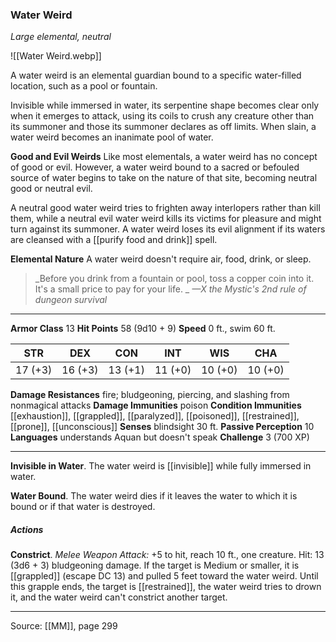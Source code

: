 ### Water Weird
_Large elemental, neutral_

![[Water Weird.webp]]

A water weird is an elemental guardian bound to a specific water-filled location, such as a pool or fountain.

Invisible while immersed in water, its serpentine shape becomes clear only when it emerges to attack, using its coils to crush any creature other than its summoner and those its summoner declares as off limits. When slain, a water weird becomes an inanimate pool of water.

**Good and Evil Weirds** Like most elementals, a water weird has no concept of good or evil. However, a water weird bound to a sacred or befouled source of water begins to take on the nature of that site, becoming neutral good or neutral evil.

A neutral good water weird tries to frighten away interlopers rather than kill them, while a neutral evil water weird kills its victims for pleasure and might turn against its summoner. A water weird loses its evil alignment if its waters are cleansed with a [[purify food and drink]] spell.


**Elemental Nature** A water weird doesn't require air, food, drink, or sleep.



> _Before you drink from a fountain or pool, toss a copper coin into it. It's a small price to pay for your life.
_
> _—X the Mystic's 2nd rule of dungeon survival_





---

**Armor Class** 13
**Hit Points** 58 (9d10 + 9)
**Speed** 0 ft., swim 60 ft.

| STR     | DEX     | CON     | INT     | WIS     | CHA     |
|---------|---------|---------|---------|---------|---------|
| 17 (+3) | 16 (+3) | 13 (+1) | 11 (+0) | 10 (+0) | 10 (+0) |

**Damage Resistances** fire; bludgeoning, piercing, and slashing from nonmagical attacks
**Damage Immunities** poison
**Condition Immunities** [[exhaustion]], [[grappled]], [[paralyzed]], [[poisoned]], [[restrained]], [[prone]], [[unconscious]]
**Senses** blindsight 30 ft.
**Passive Perception** 10
**Languages** understands Aquan but doesn't speak
**Challenge** 3 (700 XP)

---

**Invisible in Water**. The water weird is [[invisible]] while fully immersed in water.

**Water Bound**. The water weird dies if it leaves the water to which it is bound or if that water is destroyed.

##### Actions
**Constrict**. _Melee Weapon Attack:_ +5 to hit, reach 10 ft., one creature. Hit: 13 (3d6 + 3) bludgeoning damage. If the target is Medium or smaller, it is [[grappled]] (escape DC 13) and pulled 5 feet toward the water weird. Until this grapple ends, the target is [[restrained]], the water weird tries to drown it, and the water weird can't constrict another target.


---

Source: [[MM]], page 299
